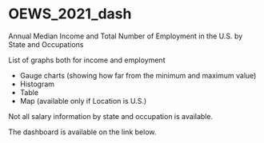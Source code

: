 # OEWS_2021_dash
Annual Median Income and Total Number of Employment in the U.S. by State and Occupations

List of graphs both for income and employment
- Gauge charts (showing how far from the minimum and maximum value)
- Histogram
- Table
- Map (available only if Location is U.S.)

Not all salary information by state and occupation is available.

The dashboard is available on the link below. <br>

